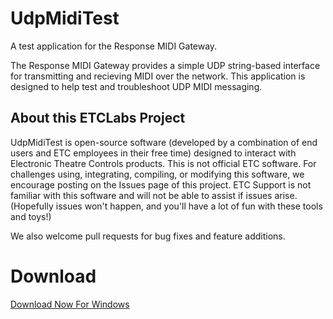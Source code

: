 # UdpMidiTest
A test application for the Response MIDI Gateway.

The Response MIDI Gateway provides a simple UDP string-based interface for transmitting and recieving MIDI over the network. This application is designed to help test and troubleshoot UDP MIDI messaging.

## About this ETCLabs Project
UdpMidiTest is open-source software (developed by a combination of end users and ETC employees in their free time) designed to interact with Electronic Theatre Controls products. This is not official ETC software. For challenges using, integrating, compiling, or modifying this software, we encourage posting on the Issues page of this project. ETC Support is not familiar with this software and will not be able to assist if issues arise. (Hopefully issues won't happen, and you'll have a lot of fun with these tools and toys!)

We also welcome pull requests for bug fixes and feature additions.

# Download
[Download Now For Windows](https://github.com/ElectronicTheatreControlsLabs/UDPMidiTest/releases/)

